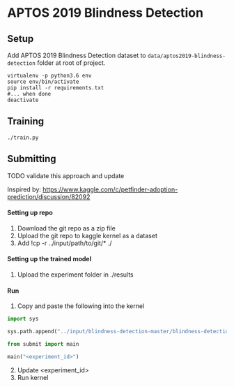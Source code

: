 # APTOS 2019 Blindness Detection

## Setup

Add APTOS 2019 Blindness Detection dataset to `data/aptos2019-blindness-detection` folder at root of project.

```
virtualenv -p python3.6 env
source env/bin/activate
pip install -r requirements.txt
#... when done
deactivate
```


## Training

```
./train.py
```

## Submitting

TODO validate this approach and update 

Inspired by: https://www.kaggle.com/c/petfinder-adoption-prediction/discussion/82092

#### Setting up repo
1. Download the git repo as a zip file
2. Upload the git repo to kaggle kernel as a dataset
3. Add !cp -r ../input/path/to/git/* ./

#### Setting up the trained model
1. Upload the experiment folder in ./results

#### Run
1. Copy and paste the following into the kernel
```python
import sys

sys.path.append("../input/blindness-detection-master/blindness-detection-master/")

from submit import main

main("<experiment_id>")
```

2. Update <experiment_id>
3. Run kernel